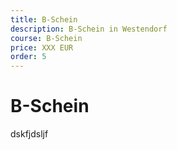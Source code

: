 ```yaml
---
title: B-Schein
description: B-Schein in Westendorf
course: B-Schein
price: XXX EUR
order: 5
---
```


# B-Schein
dskfjdsljf
